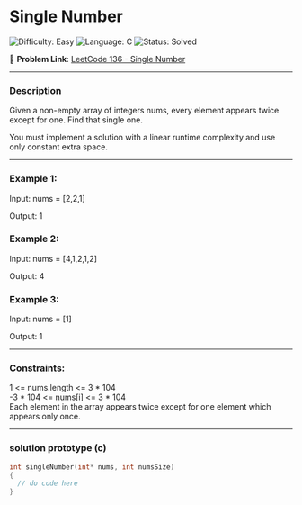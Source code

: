 # Single Number

![Difficulty: Easy](https://img.shields.io/badge/Difficulty-Easy-lightgreen?style=for-the-badge&logoWidth=12)
![Language: C](https://img.shields.io/badge/Language-C-lightyellow?style=for-the-badge&logoWidth=12)
![Status: Solved](https://img.shields.io/badge/Status-Solved-lightblue?style=for-the-badge&logoWidth=12)

🔗 **Problem Link**: [LeetCode 136 - Single Number](https://leetcode.com/problems/single-number/description/)

---

### Description

Given a non-empty array of integers nums, every element appears twice except for one. Find that single one.<br>

You must implement a solution with a linear runtime complexity and use only constant extra space.<br>

 ---

### Example 1:<br>

Input: nums = [2,2,1]<br>

Output: 1<br>

### Example 2:<br>

Input: nums = [4,1,2,1,2]<br>

Output: 4<br>

### Example 3:<br>

Input: nums = [1]<br>

Output: 1<br>

---
 

### Constraints:<br>

1 <= nums.length <= 3 * 104<br>
-3 * 104 <= nums[i] <= 3 * 104<br>
Each element in the array appears twice except for one element which appears only once.<br>

---

### solution prototype (c)
```c
int singleNumber(int* nums, int numsSize)
{
  // do code here
}
```
